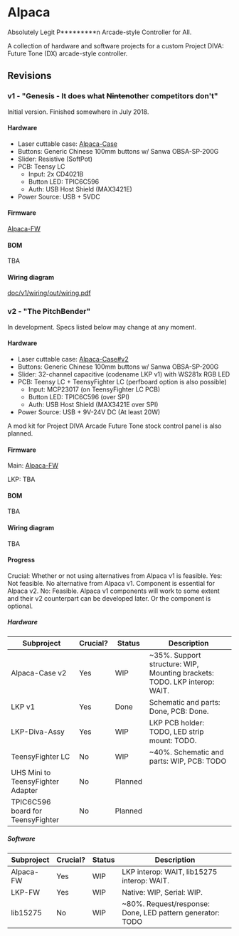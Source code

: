 # Alpaca

Absolutely Legit P\*\*\*\*\*\*\*\*\*n Arcade-style Controller for All.

A collection of hardware and software projects for a custom Project DIVA: Future Tone (DX) arcade-style controller.

## Revisions

### v1 - "Genesis - It does what <strike>Ninten</strike>other competitors don't"

Initial version. Finished somewhere in July 2018.

#### Hardware

- Laser cuttable case: [Alpaca-Case](https://github.com/dogtopus/Alpaca-Case)
- Buttons: Generic Chinese 100mm buttons w/ Sanwa OBSA-SP-200G
- Slider: Resistive (SoftPot)
- PCB: Teensy LC
  - Input: 2x CD4021B
  - Button LED: TPIC6C596
  - Auth: USB Host Shield (MAX3421E)
- Power Source: USB + 5VDC

#### Firmware

[Alpaca-FW](https://github.com/dogtopus/Alpaca-FW)

#### BOM

TBA

#### Wiring diagram

[doc/v1/wiring/out/wiring.pdf](doc/v1/wiring/out/wiring.pdf)

### v2 - "The PitchBender"

In development. Specs listed below may change at any moment.

#### Hardware

- Laser cuttable case: [Alpaca-Case#v2](https://github.com/dogtopus/Alpaca-Case/tree/v2)
- Buttons: Generic Chinese 100mm buttons w/ Sanwa OBSA-SP-200G
- Slider: 32-channel capacitive (codename LKP v1) with WS281x RGB LED
- PCB: Teensy LC + TeensyFighter LC (perfboard option is also possible)
  - Input: MCP23017 (on TeensyFighter LC PCB)
  - Button LED: TPIC6C596 (over SPI)
  - Auth: USB Host Shield (MAX3421E over SPI)
- Power Source: USB + 9V-24V DC (At least 20W)

A mod kit for Project DIVA Arcade Future Tone stock control panel is also planned.

#### Firmware

Main: [Alpaca-FW](https://github.com/dogtopus/Alpaca-FW)

LKP: TBA

#### BOM

TBA

#### Wiring diagram

TBA

#### Progress

Crucial: Whether or not using alternatives from Alpaca v1 is feasible. Yes: Not feasible. No alternative from Alpaca v1. Component is essential for Alpaca v2. No: Feasible. Alpaca v1 components will work to some extent and their v2 counterpart can be developed later. Or the component is optional.

##### Hardware

| Subproject | Crucial? | Status | Description |
| ---------- | -------- | ------ | ----------- |
| Alpaca-Case v2 | Yes | WIP | ~35%. Support structure: WIP, Mounting brackets: TODO. LKP interop: WAIT.  |
| LKP v1 | Yes | Done | Schematic and parts: Done, PCB: Done. |
| LKP-Diva-Assy | Yes | WIP | LKP PCB holder: TODO, LED strip mount: TODO. |
| TeensyFighter LC | No | WIP | ~40%. Schematic and parts: WIP, PCB: TODO |
| UHS Mini to TeensyFighter Adapter | No | Planned | |
| TPIC6C596 board for TeensyFighter | No | Planned | |

##### Software

| Subproject | Crucial? | Status | Description |
| ---------- | -------- | ------ | ----------- |
| Alpaca-FW | Yes | WIP | LKP interop: WAIT, lib15275 interop: WAIT. |
| LKP-FW | Yes | WIP | Native: WIP, Serial: WIP. |
| lib15275 | No | WIP | ~80%. Request/response: Done, LED pattern generator: TODO |
